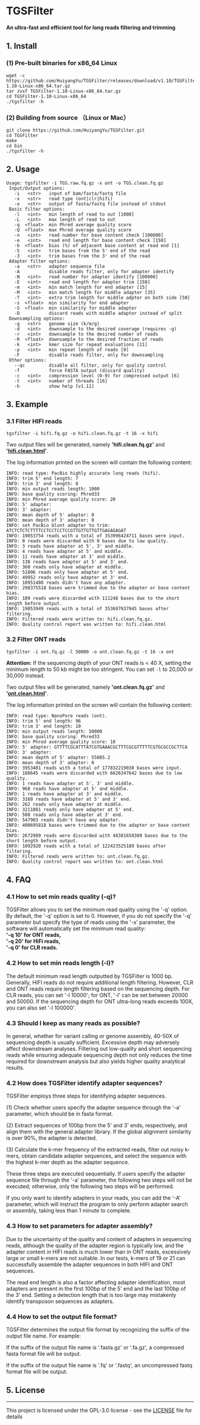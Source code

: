 # TGSFilter
<b> An ultra-fast and efficient tool for long reads filtering and trimming</b>

##  1. Install
### (1) Pre-built binaries for x86_64 Linux
```
wget -c https://github.com/HuiyangYu/TGSFilter/releases/download/v1.10/TGSFilter-1.10-Linux-x86_64.tar.gz
tar zvxf TGSFilter-1.10-Linux-x86_64.tar.gz
cd TGSFilter-1.10-Linux-x86_64
./tgsfilter -h
```
### (2) Building from source （Linux or Mac）
```
git clone https://github.com/HuiyangYu/TGSFilter.git
cd TGSFilter
make
cd bin
./tgsfilter -h
```
## 2. Usage
```
Usage: tgsfilter -i TGS.raw.fq.gz -x ont -o TGS.clean.fq.gz
 Input/Output options:
   -i   <str>   input of bam/fasta/fastq file
   -x   <str>   read type (ont|clr|hifi)
   -o   <str>   output of fasta/fastq file instead of stdout
 Basic filter options:
   -l   <int>   min length of read to out [1000]
   -L   <int>   max length of read to out
   -q  <float>  min Phred average quality score
   -Q  <float>  max Phred average quality score
   -n   <int>   read number for base content check [100000]
   -e   <int>   read end length for base content check [150]
   -b  <float>  bias (%) of adjacent base content at read end [1]
   -5   <int>   trim bases from the 5' end of the read
   -3   <int>   trim bases from the 3' end of the read
 Adapter filter options:
   -a   <str>   adapter sequence file 
   -A           disable reads filter, only for adapter identify
   -N   <int>   read number for adapter identify [100000]
   -E   <int>   read end length for adapter trim [150]
   -m   <int>   min match length for end adapter [15]
   -M   <int>   min match length for middle adapter [35]
   -T   <int>   extra trim length for middle adpter on both side [50]
   -s  <float>  min similarity for end adapter
   -S  <float>  min similarity for middle adapter
   -D           discard reads with middle adapter instead of split
 Downsampling options:
   -g   <str>   genome size (k/m/g)
   -d   <int>   downsample to the desired coverage (requires -g) 
   -r   <int>   downsample to the desired number of reads 
   -R  <float>  downsample to the desired fraction of reads 
   -k   <int>   kmer size for repeat evaluations [11] 
   -p   <int>   min repeat length of reads [0] 
   -F           disable reads filter, only for downsampling
 Other options:
   --qc         disable all filter, only for quality control 
   -f           force FASTA output (discard quality) 
   -c   <int>   compression level (0-9) for compressed output [6]
   -t   <int>   number of threads [16]
   -h           show help [v1.11]
```
## 3. Example

### 3.1 Filter HIFI reads
```
tgsfilter -i hifi.fq.gz -o hifi.clean.fq.gz -t 16 -x hifi
```
Two output files will be generated, namely <b>'hifi.clean.fq.gz'</b> and <b>'[hifi.clean.html](http://htmlpreview.github.io/?https://github.com/HuiyangYu/TGSFilter/blob/main/html/hifi.clean.html)'</b>. <br>

The log information printed on the screen will contain the following content:
```
INFO: read type: PacBio highly accurate long reads (hifi).
INFO: trim 5' end length: 7
INFO: trim 3' end length: 8
INFO: min output reads length: 1000
INFO: base quality scoring: Phred33
INFO: min Phred average quality score: 20
INFO: 5' adapter: 
INFO: 3' adapter: 
INFO: mean depth of 5' adapter: 0
INFO: mean depth of 3' adapter: 0
INFO: set PacBio blunt adapter to trim: ATCTCTCTCTTTTCCTCCTCCTCCGTTGTTGTTGTTGAGAGAGAT
INFO: 19053754 reads with a total of 353996424711 bases were input.
INFO: 0 reads were discarded with 0 bases due to low quality.
INFO: 3 reads have adapter at 5', 3' and middle.
INFO: 4 reads have adapter at 5' and middle.
INFO: 11 reads have adapter at 3' and middle.
INFO: 138 reads have adapter at 5' and 3' end.
INFO: 360 reads only have adapter at middle.
INFO: 51806 reads only have adapter at 5' end.
INFO: 49952 reads only have adapter at 3' end.
INFO: 18951480 reads didn't have any adapter.
INFO: 298375518 bases were trimmed due to the adapter or base content bias.
INFO: 189 reads were discarded with 111248 bases due to the short length before output.
INFO: 19053949 reads with a total of 353697937945 bases after filtering.
INFO: Filtered reads were written to: hifi.clean.fq.gz.
INFO: Quality control report was written to: hifi.clean.html
```
### 3.2 Filter ONT reads
```
tgsfilter -i ont.fq.gz -l 50000 -o ont.clean.fq.gz -t 16 -x ont
```
<b>Attention:</b> If the sequencing depth of your ONT reads is < 40 X, setting the minimum length to 50 kb might be too stringent. You can set ```-l``` to 20,000 or 30,000 instead.<br>

Two output files will be generated, namely <b>'ont.clean.fq.gz'</b> and <b>'[ont.clean.html](http://htmlpreview.github.io/?https://github.com/HuiyangYu/TGSFilter/blob/main/html/ont.clean.html)'</b>.

The log information printed on the screen will contain the following content:
```
INFO: read type: NanoPore reads (ont).
INFO: trim 5' end length: 96
INFO: trim 3' end length: 10
INFO: min output reads length: 50000
INFO: base quality scoring: Phred33
INFO: min Phred average quality score: 10
INFO: 5' adapter: GTTTTCGCATTTATCGTGAAACGCTTTCGCGTTTTTCGTGCGCCGCTTCA
INFO: 3' adapter: 
INFO: mean depth of 5' adapter: 55085.2
INFO: mean depth of 3' adapter: 0
INFO: 3953401 reads with a total of 177832219038 bases were input.
INFO: 188645 reads were discarded with 6626347642 bases due to low quality.
INFO: 1 reads have adapter at 5', 3' and middle.
INFO: 968 reads have adapter at 5' and middle.
INFO: 1 reads have adapter at 3' and middle.
INFO: 3160 reads have adapter at 5' and 3' end.
INFO: 262 reads only have adapter at middle.
INFO: 3211881 reads only have adapter at 5' end.
INFO: 580 reads only have adapter at 3' end.
INFO: 547903 reads didn't have any adapter.
INFO: 400695818 bases were trimmed due to the adapter or base content bias.
INFO: 2672989 reads were discarded with 48381650389 bases due to the short length before output.
INFO: 1092920 reads with a total of 122423525189 bases after filtering.
INFO: Filtered reads were written to: ont.clean.fq.gz.
INFO: Quality control report was written to: ont.clean.html
```
## 4. FAQ
### 4.1 How to set min reads quality (-q)?
TGSFilter allows you to set the minimum read quality using the '-q' option. By default, the '-q' option is set to 0. However, if you do not specify the '-q' parameter but specify the type of reads using the '-x' parameter, the software will automatically set the  minimum read quality:<br> <b>
'-q 10' for ONT reads,<br> 
'-q 20' for HiFi reads,<br> 
'-q 0' for CLR reads.</b>

### 4.2 How to set min reads length (-l)?
The default minimum read length outputted by TGSFilter is 1000 bp. Generally, HIFI reads do not require additional length filtering. However, CLR and ONT reads require length filtering based on the sequencing depth. For CLR reads, you can set '-l 10000'; for ONT, '-l' can be set between 20000 and 50000. If the sequencing depth for ONT ultra-long reads exceeds 100X, you can also set '-l 100000'.

### 4.3 Should I keep as many reads as possible?
In general, whether for variant calling or genome assembly, 40-50X of sequencing depth is usually sufficient. Excessive depth may adversely affect downstream analyses. Filtering out low-quality and short sequencing reads while ensuring adequate sequencing depth not only reduces the time required for downstream analysis but also yields higher quality analytical results.

### 4.2 How does TGSFilter identify adapter sequences?
TGSFilter employs three steps for identifying adapter sequences.<br>

(1) Check whether users specify the adapter sequence through the '-a' parameter, which should be in fasta format. <br>

(2) Extract sequences of 100bp from the 5' and 3' ends, respectively, and align them with the general adapter library. If the global alignment similarity is over 90%, the adapter is detected.<br>

(3) Calculate the k-mer frequency of the extracted reads, filter out noisy k-mers, obtain candidate adapter sequences, and select the sequence with the highest k-mer depth as the adapter sequence.<br>

These three steps are executed sequentially. If users specify the adapter sequence file through the '-a' parameter, the following two steps will not be executed; otherwise, only the following two steps will be performed. <br>

If you only want to identify adapters in your reads, you can add the '-A' parameter, which will instruct the program to only perform adapter search or assembly, taking less than 1 minute to complete.

### 4.3 How to set parameters for adapter assembly?
Due to the uncertainty of the quality and content of adapters in sequencing reads, although the quality of the adapter region is typically low, and the adapter content in HIFI reads is much lower than in ONT reads, excessively large or small k-mers are not suitable. In our tests, k-mers of 19 or 21 can successfully assemble the adapter sequences in both HIFI and ONT sequences. <br>

The read end length is also a factor affecting adapter identification, most adapters are present in the first 100bp of the 5' end and the last 100bp of the 3' end. Setting a detection length that is too large may mistakenly identify transposon sequences as adapters.
### 4.4 How to set the output file format? 
TGSFilter determines the output file format by recognizing the suffix of the output file name. For example:<br>

If the suffix of the output file name is '.fasta.gz' or '.fa.gz', a compressed fasta format file will be output. <br>

If the suffix of the output file name is '.fq' or '.fastq', an uncompressed fastq format file will be output.<br>

## 5. License
-------

This project is licensed under the GPL-3.0 license - see the [LICENSE](LICENSE) file for details
